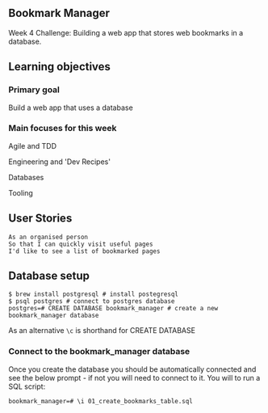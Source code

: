 Bookmark Manager
-----------------

Week 4 Challenge: Building a web app that stores web bookmarks in a database.

## Learning objectives
### Primary goal
Build a web app that uses a database

### Main focuses for this week
Agile and TDD

Engineering and 'Dev Recipes'

Databases

Tooling

## User Stories

```
As an organised person
So that I can quickly visit useful pages
I'd like to see a list of bookmarked pages
```

## Database setup

```
$ brew install postgresql # install postegresql
$ psql postgres # connect to postgres database
postgres=# CREATE DATABASE bookmark_manager # create a new bookmark_manager database
```

As an alternative `\c` is shorthand for CREATE DATABASE

### Connect to the bookmark_manager database

Once you create the database you should be automatically connected and see the below prompt - if not you will need to connect to it. You will to run a SQL script:
```
bookmark_manager=# \i 01_create_bookmarks_table.sql
```

